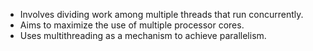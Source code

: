 - Involves dividing work among multiple threads that run concurrently.
- Aims to maximize the use of multiple processor cores.
- Uses multithreading as a mechanism to achieve parallelism.